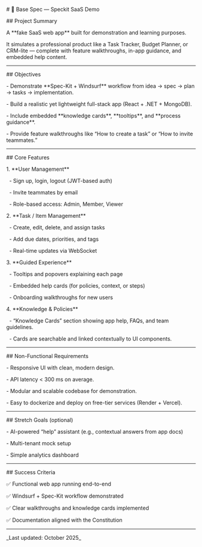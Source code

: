 \# 📘 Base Spec — Speckit SaaS Demo



\## Project Summary

A \*\*fake SaaS web app\*\* built for demonstration and learning purposes.  

It simulates a professional product like a Task Tracker, Budget Planner, or CRM-lite — complete with feature walkthroughs, in-app guidance, and embedded help content.



---



\## Objectives

\- Demonstrate \*\*Spec-Kit + Windsurf\*\* workflow from idea → spec → plan → tasks → implementation.

\- Build a realistic yet lightweight full-stack app (React + .NET + MongoDB).

\- Include embedded \*\*knowledge cards\*\*, \*\*tooltips\*\*, and \*\*process guidance\*\*.

\- Provide feature walkthroughs like “How to create a task” or “How to invite teammates.”



---



\## Core Features

1\. \*\*User Management\*\*

&nbsp;  - Sign up, login, logout (JWT-based auth)

&nbsp;  - Invite teammates by email

&nbsp;  - Role-based access: Admin, Member, Viewer



2\. \*\*Task / Item Management\*\*

&nbsp;  - Create, edit, delete, and assign tasks

&nbsp;  - Add due dates, priorities, and tags

&nbsp;  - Real-time updates via WebSocket



3\. \*\*Guided Experience\*\*

&nbsp;  - Tooltips and popovers explaining each page

&nbsp;  - Embedded help cards (for policies, context, or steps)

&nbsp;  - Onboarding walkthroughs for new users



4\. \*\*Knowledge \& Policies\*\*

&nbsp;  - “Knowledge Cards” section showing app help, FAQs, and team guidelines.

&nbsp;  - Cards are searchable and linked contextually to UI components.



---



\## Non-Functional Requirements

\- Responsive UI with clean, modern design.

\- API latency < 300 ms on average.

\- Modular and scalable codebase for demonstration.

\- Easy to dockerize and deploy on free-tier services (Render + Vercel).



---



\## Stretch Goals (optional)

\- AI-powered “help” assistant (e.g., contextual answers from app docs)

\- Multi-tenant mock setup

\- Simple analytics dashboard



---



\## Success Criteria

✅ Functional web app running end-to-end  

✅ Windsurf + Spec-Kit workflow demonstrated  

✅ Clear walkthroughs and knowledge cards implemented  

✅ Documentation aligned with the Constitution



---



\_Last updated: October 2025\_



